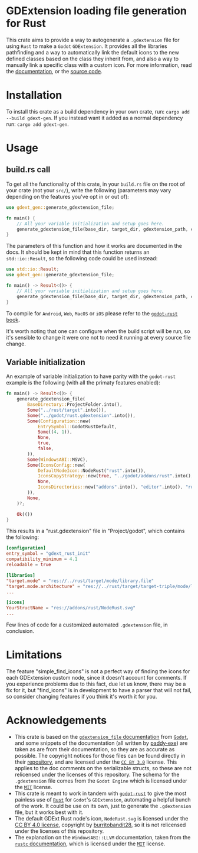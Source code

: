 # GDExtension loading file generation for Rust
This crate aims to provide a way to autogenerate a `.gdextension` file for using `Rust` to make a `Godot` `GDExtension`. It provides all the libraries pathfinding and a way to automatically link the default icons to the new defined classes based on the class they inherit from, and also a way to manually link a specific class with a custom icon. For more information, read the [documentation](https://docs.rs/gdext-gen), or the [source code](https://github.com/sylbeth/gdext-generation).

# Installation

To install this crate as a build dependency in your own crate, run: `cargo add --build gdext-gen`. If you instead want it added as a normal dependency run: `cargo add gdext-gen`.

# Usage

## build.rs call

To get all the functionality of this crate, in your `build.rs` file on the root of your crate (not your `src/`), write the following (parameters may vary depending on the features you've opt in or out of):

```rust
use gdext_gen::generate_gdextension_file;

fn main() {
    // All your variable initialization and setup goes here.
    generate_gdextension_file(base_dir, target_dir, gdextension_path, configuration, windows_abi, icons_configuration, dependencies);
}
```

The parameters of this function and how it works are documented in the docs. It should be kept in mind that this function returns an `std::io::Result`, so the following code could be used instead:

```rust
use std::io::Result;
use gdext_gen::generate_gdextension_file;

fn main() -> Result<()> {
    // All your variable initialization and setup goes here.
    generate_gdextension_file(base_dir, target_dir, gdextension_path, configuration, windows_abi, icons_configuration, dependencies)?;
}
```

To compile for `Android`, `Web`, `MacOS` or `iOS` please refer to the [`godot-rust` book](https://godot-rust.github.io/book/toolchain/index.html).

It's worth noting that one can configure when the build script will be run, so it's sensible to change it were one not to need it running at every source file change.

## Variable initialization

An example of variable initialization to have parity with the `godot-rust` example is the following (with all the primaty features enabled):

```rust
fn main() -> Result<()> {
    generate_gdextension_file(
        BaseDirectory::ProjectFolder.into(),
        Some("../rust/target".into()),
        Some("../godot/rust.gdextension".into()),
        Some(Configuration::new(
            EntrySymbol::GodotRustDefault,
            Some((4, 1)),
            None,
            true,
            false,
        )),
        Some(WindowsABI::MSVC),
        Some(IconsConfig::new(
            DefaultNodeIcon::NodeRust("rust".into()),
            IconsCopyStrategy::new(true, "../godot/addons/rust".into(), false),
            None,
            IconsDirectories::new("addons".into(), "editor".into(), "rust".into(), BaseDirectory::ProjectFolder.into()),
        )),
        None,
    )?;

    Ok(())
}
```

This results in a "rust.gdextension" file in "Project/godot", which contains the following:

```toml
[configuration]
entry_symbol = "gdext_rust_init"
compatibility_minimum = 4.1
reloadable = true

[libraries]
"target.mode" = "res://../rust/target/mode/library.file"
"target.mode.architecture" = "res://../rust/target/target-triple/mode/library.file"
...

[icons]
YourStructName = "res://addons/rust/NodeRust.svg"
...
```

Few lines of code for a customized automated `.gdextension` file, in conclusion.

# Limitations

The feature "simple_find_icons" is not a perfect way of finding the icons for each GDExtension custom node, since it doesn't account for comments. If you experience problems due to this fact, due let us know, there may be a fix for it, but "find_icons" is in development to have a parser that will not fail, so consider changing features if you think it's worth it for you.

# Acknowledgements

* This crate is based on the [`gdextension_file` documentation](https://docs.godotengine.org/en/stable/tutorials/scripting/gdextension/gdextension_file.html) from [`Godot`](https://godotengine.org/), and some snippets of the documentation (all written by [paddy-exe](https://github.com/paddy-exe)) are taken as are from their documentation, so they are as accurate as possible. The copyright notices for those files can be found directly in their [repository](https://github.com/godotengine/godot/blob/master/COPYRIGHT.txt), and are licensed under the [`CC BY 3.0`](https://creativecommons.org/licenses/by/3.0/) license. This applies to the doc comments on the serializable structs, so these are not relicensed under the licenses of this repository. The schema for the `.gdextension` file comes from the `Godot Engine` which is licensed under the [`MIT`](https://github.com/godotengine/godot/blob/master/LICENSE.txt) license.
* This crate is meant to work in tandem with [`godot-rust`](https://godot-rust.github.io/) to give the most painless use of [`Rust`](https://www.rust-lang.org/) for `Godot`'s `GDExtension`, automating a helpful bunch of the work. It could be use on its own, just to generate the `.gdextension` file, but it works best with it.
* The default GDExt Rust node's icon, `NodeRust.svg` is licensed under the [CC BY 4.0 license](https://creativecommons.org/licenses/by/4.0/), copyright by [burritobandit28](https://github.com/burritobandit28), so it is not relicensed under the licenses of this repository.
* The explanation on the `WindowsABI::LLVM` documentation, taken from the [`rustc` documentation](https://doc.rust-lang.org/rustc/platform-support/pc-windows-gnullvm.html), which is licensed under the [`MIT`](https://github.com/rust-lang/rust/blob/master/LICENSE-MIT) license.
